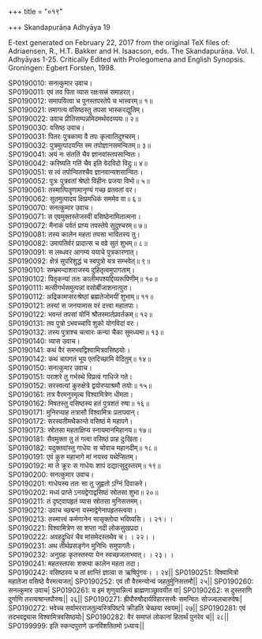 +++
title = "०१९"

+++
Skandapurāṇa Adhyāya 19

E-text generated on February 22, 2017 from the original TeX files of: Adriaensen, R., H.T. Bakker and H. Isaacson, eds. The Skandapurāṇa. Vol. I. Adhyāyas 1-25. Critically Edited with Prolegomena and English Synopsis. Groningen: Egbert Forsten, 1998.

SP0190010: सनत्कुमार उवाच।  
SP0190011: एवं तव पिता व्यास रक्षःसत्त्रं समाहरत्।  
SP0190012: समापयित्वा च पुनस्तपस्तेपे च भास्वरम्॥ १॥  
SP0190021: तमागत्य वसिष्ठस्तु तपसा भास्करद्युतिम्।  
SP0190022: उवाच प्रीतिसम्पन्नमिदमर्थवदव्ययः॥ २॥  
SP0190030: वसिष्ठ उवाच।  
SP0190031: पितरः पुत्रकामा वै तपः कृत्वातिदुश्चरम्।  
SP0190032: पुत्रमुत्पादयन्ति स्म तपोज्ञानसमन्वितम्॥ ३॥  
SP0190041: अयं नः संततिं चैव ज्ञानवांस्तपसान्वितः।  
SP0190042: करिष्यति गतिं चैव इति वेदविदो विदुः॥ ४॥  
SP0190051: स त्वं तपोन्वितश्चैव ज्ञानवान्यशसान्वितः।  
SP0190052: पुत्रः पुत्रवतां श्रेष्ठो विहीनः प्रजया विभो॥ ५॥  
SP0190061: तस्मात्पितॄणामानृण्यं गच्छ व्रतवतां वर।  
SP0190062: सुतमुत्पादय क्षिप्रमधिकं सममेव वा॥ ६॥  
SP0190070: सनत्कुमार उवाच।  
SP0190071: स एवमुक्तस्तेजस्वी वसिष्ठेनामितात्मना।  
SP0190072: मैनाकं पर्वतं प्राप्य तपस्तेपे सुदुश्चरम्॥ ७॥  
SP0190081: तस्य कालेन महता तपसा भावितस्य तु।  
SP0190082: उमापतिर्वरं प्रादात्स च वव्रे सुतं शुभम्॥ ८॥  
SP0190091: स लब्धवर आगम्य ययाचे पुत्रकारणात्।  
SP0190092: क्षेत्रं सुपरिशुद्धं च स्वपुत्रो यत्र सम्भवेत्॥ ९॥  
SP0190101: सम्भ्रमन्दाशराजस्य दुहितृत्वमुपागताम्।  
SP0190102: पितृकन्यां ततः कालीमपश्यद्दिव्यरूपिणीम्॥ १०॥  
SP0190111: मत्सीगर्भसमुत्पन्नां वसोर्बीजाशनात्पुरा।  
SP0190112: अद्रिकामप्सरःश्रेष्ठां ब्रह्मतेजोमयीं शुभाम्॥ ११॥  
SP0190121: तस्यां स जनयामास वरं दत्त्वा महातपाः।  
SP0190122: भवन्तं तपसां योनिं श्रौतस्मार्तप्रवर्तकम्॥ १२॥  
SP0190131: तव पुत्रो ऽभवच्चापि शुको योगविदां वरः।  
SP0190132: तस्य पुत्राश्च चत्वारः कन्या चैका सुमध्यमा॥ १३॥  
SP0190140: व्यास उवाच।  
SP0190141: कथं वैरं समभवद्विश्वामित्रवसिष्ठयोः।  
SP0190142: कथं चापगतं भूय एतदिच्छामि वेदितुम्॥ १४॥  
SP0190150: सनत्कुमार उवाच।  
SP0190151: पराशरे तु गर्भस्थे विप्रत्वं गाधिजे गते।  
SP0190152: सरस्वत्यां कुरुक्षेत्रे द्वयोरप्याश्रमौ तयोः॥ १५॥  
SP0190161: तत्र वैरमनुस्मृत्य विश्वामित्रेण धीमता।  
SP0190162: मिषतस्तु वसिष्ठस्य हतं पुत्रशतं रुषा॥ १६॥  
SP0190171: मुनिरप्याह तत्रासौ विश्वामित्रः प्रतापवान्।  
SP0190172: सरस्वतीमथैकान्ते वसिष्ठं मे महापगे।  
SP0190173: स्रोतसा महताक्षिप्य स्नायमानमिहानय॥ १७॥  
SP0190181: सैवमुक्ता तु तं गत्वा वसिष्ठं प्राह दुःखिता।  
SP0190182: यदुक्तवांस्तु गाधेयः स चोवाच महानदीम्॥ १८॥  
SP0190191: एवं कुरु महाभागे मां नयस्व यथेप्सितम्।  
SP0190192: मा ते क्रूरः स गाधेयः शापं दद्यात्सुदुस्तरम्॥ १९॥  
SP0190200: सनत्कुमार उवाच।  
SP0190201: गाधेयस्य ततः सा तु जुह्वतो ऽग्निं दिवाकरे।  
SP0190202: मध्यं प्राप्ते ऽनयद्वेगाद्वसिष्ठं स्रोतसा शुभा॥ २०॥  
SP0190211: तं दृष्ट्वापहृतं व्यास स्रोतसा मुनिसत्तमम्।  
SP0190212: उवाच च्छद्मना यस्माद्वेगेनापहृतस्त्वया।  
SP0190213: तस्मात्त्वं कर्मणानेन सासृक्तोया भविष्यसि।  ।   २१।  ।  
SP0190221: विश्वामित्रेण सा शप्ता नदी लोकसुखप्रदा।  
SP0190222: अवहद्रुधिरं चैव मांसमेदस्तथैव च।  ।   २२।  ।  
SP0190231: अथ तीर्थप्रसङ्गेन मुनिभिः समुपागतैः।  
SP0190232: अनुग्रहः कृतस्तस्या येन स्वच्छजलाभवत्।  ।   २३।  ।  
SP0190241: महतस्तपसः शक्त्या कालेन महता तदा।  
SP0190242: वसिष्ठस्य च तां क्षान्तिं ज्ञात्वा स ऋषिपुंगवः।  ।   २४||
SP0190251: विश्वामित्रो महातेजा वसिष्ठे वैरमत्यजत्|
SP0190252: एवं तौ वैरमन्योन्यं जहतुर्मुनिसत्तमौ|| २५||
SP0190260: सनत्कुमार उवाच|
SP0190261: य इमं शृणुयान्नित्यं ब्राह्मणाञ्छ्रावयीत वा|
SP0190262: स दुस्तराणि दुर्गाणि तरत्यश्रान्तपौरुषः|| २६||
SP0190271: ह्रीपौरुषौदार्यविहारसत्त्वैः समन्वितः सोज्ज्वलचारुवेषः|
SP0190272: भवेच्च सर्वामरराजतुल्यस्त्रिपिष्टपे क्रीडति चेच्छया स्वयम्|| २७||
SP0190281: एवं तदभवद्व्यास विश्वामित्रवसिष्ठयोः|
SP0190282: वैरं समाप्तं लोकानां हितार्थं पुनरेव च|| २८||
SP0199999: इति स्कन्दपुराणे ऊनविंशतितमो ऽध्यायः||
